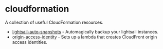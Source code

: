 # cloudformation

A collection of useful CloudFormation resources.

- [lightsail-auto-snapshots]() - Automagically backup your lightsail instances.
- [origin-access-identity]() - Sets up a lambda that creates CloudFront origin access identities.
